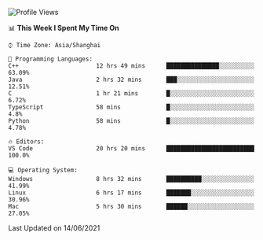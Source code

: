 <!--START_SECTION:waka-->
![Profile Views](http://img.shields.io/badge/Profile%20Views-4-blue)

📊 **This Week I Spent My Time On** 

```text
⌚︎ Time Zone: Asia/Shanghai

💬 Programming Languages: 
C++                      12 hrs 49 mins      ███████████████░░░░░░░░░░   63.09% 
Java                     2 hrs 32 mins       ███░░░░░░░░░░░░░░░░░░░░░░   12.51% 
C                        1 hr 21 mins        █░░░░░░░░░░░░░░░░░░░░░░░░   6.72% 
TypeScript               58 mins             █░░░░░░░░░░░░░░░░░░░░░░░░   4.8% 
Python                   58 mins             █░░░░░░░░░░░░░░░░░░░░░░░░   4.78%

🔥 Editors: 
VS Code                  20 hrs 20 mins      █████████████████████████   100.0%

💻 Operating System: 
Windows                  8 hrs 32 mins       ██████████░░░░░░░░░░░░░░░   41.99% 
Linux                    6 hrs 17 mins       ███████░░░░░░░░░░░░░░░░░░   30.96% 
Mac                      5 hrs 30 mins       ██████░░░░░░░░░░░░░░░░░░░   27.05%

```


 Last Updated on 14/06/2021
<!--END_SECTION:waka-->
